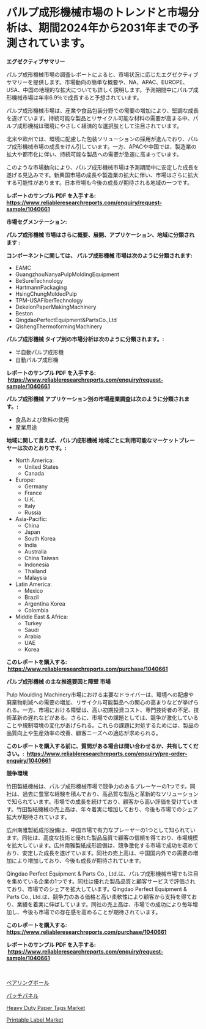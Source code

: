 <p><h1>パルプ成形機械市場のトレンドと市場分析は、期間2024年から2031年までの予測されています。</h1></p><p><strong>エグゼクティブサマリー</strong></p>
<p><p>パルプ成形機械市場の調査レポートによると、市場状況に応じたエグゼクティブサマリーを提供します。市場動向の簡単な概要や、NA、APAC、EUROPE、USA、中国の地理的な拡大についても詳しく説明します。予測期間中にパルプ成形機械市場は年率6.9％で成長すると予想されています。</p><p>パルプ成形機械市場は、産業や食品包装分野での需要の増加により、堅調な成長を遂げています。持続可能な製品とリサイクル可能な材料の需要が高まる中、パルプ成形機械は環境にやさしく経済的な選択肢として注目されています。</p><p>北米や欧州では、環境に配慮した包装ソリューションの採用が進んでおり、パルプ成形機械市場の成長をけん引しています。一方、APACや中国では、製造業の拡大や都市化に伴い、持続可能な製品への需要が急速に高まっています。</p><p>このような市場動向により、パルプ成形機械市場は予測期間中に安定した成長を遂げる見込みです。新興国市場の成長や製造業の拡大に伴い、市場はさらに拡大する可能性があります。日本市場も今後の成長が期待される地域の一つです。</p></p>
<p><strong>レポートのサンプル PDF を入手する: <a href="https://www.reliableresearchreports.com/enquiry/request-sample/1040661">https://www.reliableresearchreports.com/enquiry/request-sample/1040661</a></strong></p>
<p><strong>市場セグメンテーション:</strong></p>
<p><strong> パルプ成形機械 市場はさらに概要、展開、アプリケーション、地域に分類されます :</strong></p>
<p><strong>コンポーネントに関しては、 パルプ成形機械 市場は次のように分類されます: &nbsp;</strong></p>
<p><ul><li>EAMC</li><li>GuangzhouNanyaPulpMoldingEquipment</li><li>BeSureTechnology</li><li>HartmannPackaging</li><li>HsingChungMoldedPulp</li><li>TPM-USAFiberTechnology</li><li>DekelonPaperMakingMachinery</li><li>Beston</li><li>QingdaoPerfectEquipment&PartsCo.,Ltd</li><li>QishengThermoformingMachinery</li></ul></p>
<p><strong> パルプ成形機械 タイプ別の市場分析は次のように分類されます。:</strong></p>
<p><ul><li>半自動パルプ成形機</li><li>自動パルプ成形機</li></ul></p>
<p><strong>レポートのサンプル PDF を入手する: &nbsp;<a href="https://www.reliableresearchreports.com/enquiry/request-sample/1040661">https://www.reliableresearchreports.com/enquiry/request-sample/1040661</a></strong></p>
<p><strong> パルプ成形機械 アプリケーション別の市場産業調査は次のように分類されます。:</strong></p>
<p><ul><li>食品および飲料の使用</li><li>産業用途</li></ul></p>
<p><strong>地域に関して言えば、パルプ成形機械 地域ごとに利用可能なマーケットプレーヤーは次のとおりです。:</strong></p>
<p><ul>
    <li>
        North America:
        <ul>
            <li>United States</li>
            <li>Canada</li>
        </ul>
    </li>
    <li>
        Europe:
        <ul>
            <li>Germany</li>
            <li>France</li>
            <li>U.K.</li>
            <li>Italy</li>
            <li>Russia</li>
        </ul>
    </li>
    <li>
        Asia-Pacific:
        <ul>
            <li>China</li>
            <li>Japan</li>
            <li>South Korea</li>
            <li>India</li>
            <li>Australia</li>
            <li>China Taiwan</li>
            <li>Indonesia</li>
            <li>Thailand</li>
            <li>Malaysia</li>
        </ul>
    </li>
    <li>
        Latin America:
        <ul>
            <li>Mexico</li>
            <li>Brazil</li>
            <li>Argentina Korea</li>
            <li>Colombia</li>
        </ul>
    </li>
    <li>
        Middle East & Africa:
        <ul>
            <li>Turkey</li>
            <li>Saudi</li>
            <li>Arabia</li>
            <li>UAE</li>
            <li>Korea</li>
        </ul>
    </li>
    </ul></p>
<p><strong>このレポートを購入する: &nbsp;<a href="https://www.reliableresearchreports.com/purchase/1040661">https://www.reliableresearchreports.com/purchase/1040661</a></strong></p>
<p><strong>パルプ成形機械 の主な推進要因と障壁 市場</strong></p>
<p><p>Pulp Moulding Machinery市場における主要なドライバーは、環境への配慮や廃棄物削減への需要の増加、リサイクル可能製品への関心の高まりなどが挙げられる。一方、市場における障壁は、高い初期投資コスト、専門技術者の不足、技術革新の遅れなどがある。さらに、市場での課題としては、競争が激化していることや規制環境の変化があげられる。これらの課題に対処するためには、製品の品質向上や生産効率の改善、顧客ニーズへの適応が求められる。</p></p>
<p><strong>このレポートを購入する前に、質問がある場合は問い合わせるか、共有してください。:&nbsp; <a href="https://www.reliableresearchreports.com/enquiry/pre-order-enquiry/1040661">https://www.reliableresearchreports.com/enquiry/pre-order-enquiry/1040661</a></strong></p>
<p><strong>競争環境</strong></p>
<p><p>竹田製紙機械は、パルプ成形機械市場で競争力のあるプレーヤーの1つです。同社は、過去に豊富な経験を積んでおり、高品質な製品と革新的なソリューションで知られています。市場での成長を続けており、顧客から高い評価を受けています。竹田製紙機械の売上高は、年々着実に増加しており、今後も市場でのシェア拡大が期待されています。</p><p>広州南雅製紙成形設備は、中国市場で有力なプレーヤーの1つとして知られています。同社は、高度な技術と優れた製品品質で顧客の信頼を得ており、市場規模を拡大しています。広州南雅製紙成形設備は、競争激化する市場で成功を収めており、安定した成長を遂げています。同社の売上高は、中国国内外での需要の増加により増加しており、今後も成長が期待されています。</p><p>Qingdao Perfect Equipment & Parts Co., Ltd.は、パルプ成形機械市場でも注目を集めている企業の1つです。同社は優れた製品品質と顧客サービスで評価されており、市場でのシェアを拡大しています。Qingdao Perfect Equipment & Parts Co., Ltd.は、競争力のある価格と高い柔軟性により顧客から支持を得ており、業績を着実に伸ばしています。同社の売上高は、市場での成功により毎年増加し、今後も市場での存在感を高めることが期待されています。</p></p>
<p><strong>このレポートを購入する: &nbsp; <a href="https://www.reliableresearchreports.com/purchase/1040661">https://www.reliableresearchreports.com/purchase/1040661</a></strong></p>
<p><strong>レポートのサンプル PDF を入手する: &nbsp;<a href="https://www.reliableresearchreports.com/enquiry/request-sample/1040661">https://www.reliableresearchreports.com/enquiry/request-sample/1040661</a></strong><strong></strong></p>
<p>&nbsp;</p>
<p><p><a href="https://github.com/ppmazlotr77499/Market-Research-Report-List-1/blob/main/86531733936.md">ベアリングボール</a></p><p><a href="https://github.com/joaejkdzgyljvo6/Market-Research-Report-List-1/blob/main/42962533935.md">パッチパネル</a></p><p><a href="https://github.com/lylyparadise/Market-Research-Report-List-2/blob/main/heavy-duty-paper-tags-market.md">Heavy Duty Paper Tags Market</a></p><p><a href="https://github.com/johnbach50/Market-Research-Report-List-2/blob/main/printable-label-market.md">Printable Label Market</a></p></p>
